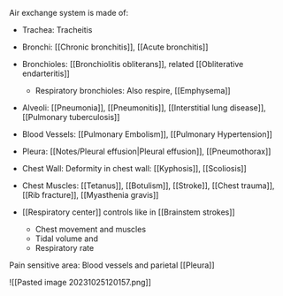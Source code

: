 Air exchange system is made of:
- Trachea: Tracheitis 
- Bronchi: [[Chronic bronchitis]], [[Acute bronchitis]] 
- Bronchioles: [[Bronchiolitis obliterans]], related [[Obliterative endarteritis]] 
	- Respiratory bronchioles: Also respire, [[Emphysema]] 
- Alveoli: [[Pneumonia]], [[Pneumonitis]], [[Interstitial lung disease]], [[Pulmonary tuberculosis]] 

- Blood Vessels: [[Pulmonary Embolism]], [[Pulmonary Hypertension]] 
- Pleura: [[Notes/Pleural effusion|Pleural effusion]], [[Pneumothorax]] 
- Chest Wall: Deformity in chest wall: [[Kyphosis]], [[Scoliosis]] 
- Chest Muscles: [[Tetanus]], [[Botulism]], [[Stroke]], [[Chest trauma]], [[Rib fracture]], [[Myasthenia gravis]]

- [[Respiratory center]] controls like in [[Brainstem strokes]] 
	- Chest movement and muscles
	- Tidal volume and 
	- Respiratory rate

Pain sensitive area: Blood vessels and parietal [[Pleura]] 


![[Pasted image 20231025120157.png]]
